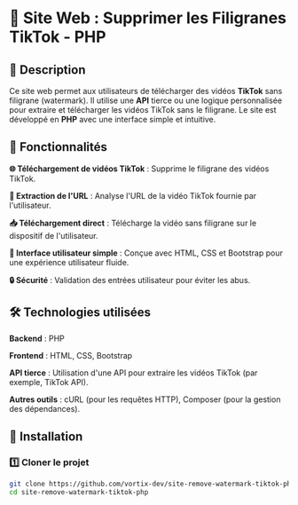 # 🚀 Site Web : Supprimer les Filigranes TikTok - PHP
## 📌 Description
Ce site web permet aux utilisateurs de télécharger des vidéos **TikTok** sans filigrane (watermark). Il utilise une **API** tierce ou une logique personnalisée pour extraire et télécharger les vidéos TikTok sans le filigrane. Le site est développé en **PHP** avec une interface simple et intuitive.

## 🚀 Fonctionnalités
**🌐 Téléchargement de vidéos TikTok** : Supprime le filigrane des vidéos TikTok.

**🔗 Extraction de l'URL** : Analyse l'URL de la vidéo TikTok fournie par l'utilisateur.

**📥 Téléchargement direct** : Télécharge la vidéo sans filigrane sur le dispositif de l'utilisateur.

**🎨 Interface utilisateur simple** : Conçue avec HTML, CSS et Bootstrap pour une expérience utilisateur fluide.

**🔒 Sécurité** : Validation des entrées utilisateur pour éviter les abus.

## 🛠️ Technologies utilisées
**Backend** : PHP

**Frontend** : HTML, CSS, Bootstrap

**API tierce** : Utilisation d'une API pour extraire les vidéos TikTok (par exemple, TikTok API).

**Autres outils** : cURL (pour les requêtes HTTP), Composer (pour la gestion des dépendances).

## 🎯 Installation
### **1️⃣ Cloner le projet**
```sh
git clone https://github.com/vortix-dev/site-remove-watermark-tiktok-php.git
cd site-remove-watermark-tiktok-php
